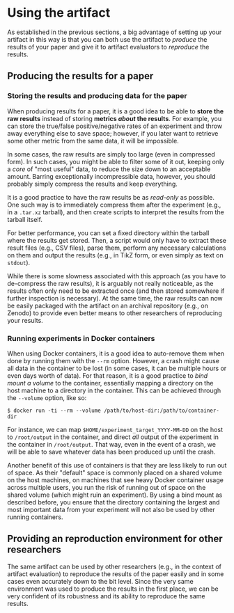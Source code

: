 # Using the artifact

As established in the previous sections, a big advantage of setting up your artifact in this way is
that you can both use the artifact to _produce_ the results of your paper and give it to artifact
evaluators to _reproduce_ the results.

## Producing the results for a paper

### Storing the results and producing data for the paper

When producing results for a paper, it is a good idea to be able to **store the raw results**
instead of storing **metrics _about_ the results**. For example, you can store the true/false
positive/negative rates of an experiment and throw away everything else to save space; however, if
you later want to retrieve some other metric from the same data, it will be impossible.

In some cases, the raw results are simply too large (even in compressed form). In such cases, you
might be able to filter some of it out, keeping only a _core_ of "most useful" data, to reduce the
size down to an acceptable amount. Barring exceptionally incompressible data, however, you should
probably simply compress the results and keep everything.

It is a good practice to have the raw results be as _read-only_ as possible. One such way is to
immediately compress them after the experiment (e.g., in a `.tar.xz` tarball), and then create
scripts to interpret the results from the tarball itself.

For better performance, you can set a fixed directory within the tarball where the results get
stored. Then, a script would only have to extract these result files (e.g., CSV files), parse them,
perform any necessary calculations on them and output the results (e.g., in TikZ form, or even
simply as text on `stdout`).

While there is some slowness associated with this approach (as you have to de-compress the raw
results), it is arguably not really noticeable, as the results often only need to be extracted once
(and then stored somewhere if further inspection is necessary). At the same time, the raw results
can now be easily packaged with the artifact on an archival repository (e.g., on Zenodo) to provide
even better means to other researchers of reproducing your results.

### Running experiments in Docker containers

When using Docker containers, it is a good idea to auto-remove them when done by running them with
the `--rm` option. However, a crash might cause all data in the container to be lost (in some cases,
it can be multiple hours or even days worth of data). For that reason, it is a good practice to
_bind mount a volume_ to the container, essentially mapping a directory on the host machine to a
directory in the container. This can be achieved through the `--volume` option, like so:

```console
$ docker run -ti --rm --volume /path/to/host-dir:/path/to/container-dir
```

For instance, we can map `$HOME/experiment_target_YYYY-MM-DD` on the host to `/root/output` in the
container, and direct _all_ output of the experiment in the container in `/root/output`. That way,
even in the event of a crash, we will be able to save whatever data has been produced up until the
crash.

Another benefit of this use of containers is that they are less likely to run out of space. As their
"default" space is commonly placed on a shared volume on the host machines, on machines that see
heavy Docker container usage across multiple users, you run the risk of running out of space on the
shared volume (which might ruin an experiment). By using a bind mount as described before, you
ensure that the directory containing the largest and most important data from your experiment will
not also be used by other running containers.

## Providing an reproduction environment for other researchers

The same artifact can be used by other researchers (e.g., in the context of artifact evaluation) to
reproduce the results of the paper easily and in some cases even accurately down to the bit level.
Since the very same environment was used to produce the results in the first place, we can be very
confident of its robustness and its ability to reproduce the same results.
